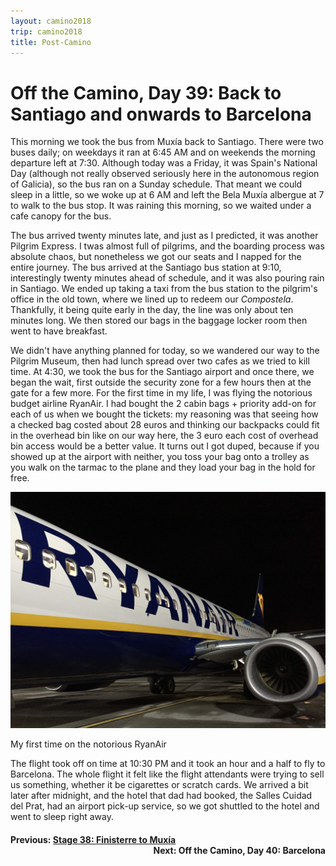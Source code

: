 ```yaml
---
layout: camino2018
trip: camino2018
title: Post-Camino
---
```


# Off the Camino, Day 39: Back to Santiago and onwards to Barcelona

This morning we took the bus from Mux&iacute;a back to Santiago. There were two buses daily; on weekdays it ran at 6:45 AM and on weekends the morning departure left at 7:30. Although today was a Friday, it was Spain's National Day (although not really observed seriously here in the autonomous region of Galicia), so the bus ran on a Sunday schedule. That meant we could sleep in a little, so we woke up at 6 AM and left the Bela Mux&iacute;a albergue at 7 to walk to the bus stop. It was raining this morning, so we waited under a cafe canopy for the bus.

The bus arrived twenty minutes late, and just as I predicted, it was another Pilgrim Express. I twas almost full of pilgrims, and the boarding process was absolute chaos, but nonetheless we got our seats and I napped for the entire journey. The bus arrived at the Santiago bus station at 9:10, interestingly twenty minutes ahead of schedule, and it was also pouring rain in Santiago. We ended up taking a taxi from the bus station to the pilgrim's office in the old town, where we lined up to redeem our *Compostela*. Thankfully, it being quite early in the day, the line was only about ten minutes long. We then stored our bags in the baggage locker room then went to have breakfast.

We didn't have anything planned for today, so we wandered our way to the Pilgrim Museum, then had lunch spread over two cafes as we tried to kill time. At 4:30, we took the bus for the Santiago airport and once there, we began the wait, first outside the security zone for a few hours then at the gate for a few more. For the first time in my life, I was flying the notorious budget airline RyanAir. I had bought the 2 cabin bags + priority add-on for each of us when we bought the tickets: my reasoning was that seeing how a checked bag costed about 28 euros and thinking our backpacks could fit in the overhead bin like on our way here, the 3 euro each cost of overhead bin access would be a better value. It turns out I got duped, because if you showed up at the airport with neither, you toss your bag onto a trolley as you walk on the tarmac to the plane and they load your bag in the hold for free.

<img src="/assets/images/spain2018/20181012-ryanair.JPG">
<p class=caption>My first time on the notorious RyanAir</p>

The flight took off on time at 10:30 PM and it took an hour and a half to fly to Barcelona. The whole flight it felt like the flight attendants were trying to sell us something, whether it be cigarettes or scratch cards. We arrived a bit later after midnight, and the hotel that dad had booked, the Salles Cuidad del Prat, had an airport pick-up service, so we got shuttled to the hotel and went to sleep right away.

<h4><div style="text-align: left; margin-bottom: -20px">Previous: <a href="/2018/10/11/camino38.html">Stage 38: Finisterre to Mux&iacute;a</a></div></h4>
<h4><div style="text-align: right;">Next: Off the Camino, Day 40: Barcelona</div></h4>